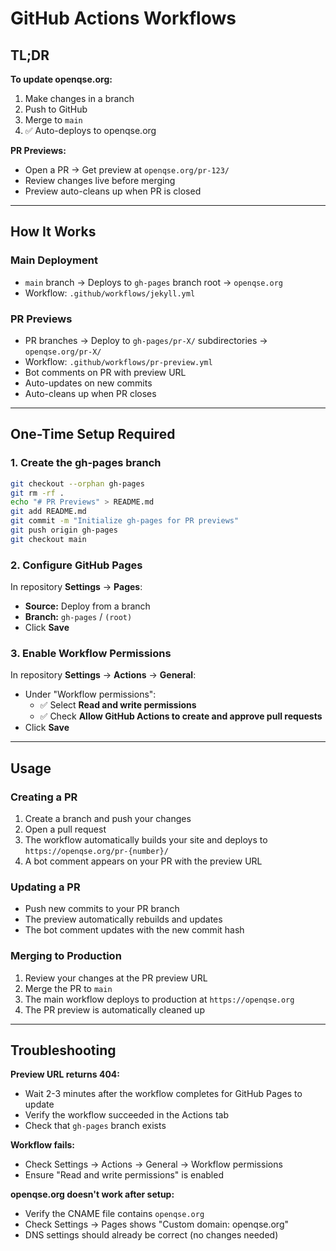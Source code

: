 # GitHub Actions Workflows

## TL;DR

**To update openqse.org:**
1. Make changes in a branch
2. Push to GitHub
3. Merge to `main`
4. ✅ Auto-deploys to openqse.org

**PR Previews:**
- Open a PR → Get preview at `openqse.org/pr-123/`
- Review changes live before merging
- Preview auto-cleans up when PR is closed

---

## How It Works

### Main Deployment
- `main` branch → Deploys to `gh-pages` branch root → `openqse.org`
- Workflow: `.github/workflows/jekyll.yml`

### PR Previews
- PR branches → Deploy to `gh-pages/pr-X/` subdirectories → `openqse.org/pr-X/`
- Workflow: `.github/workflows/pr-preview.yml`
- Bot comments on PR with preview URL
- Auto-updates on new commits
- Auto-cleans up when PR closes

---

## One-Time Setup Required

### 1. Create the gh-pages branch

```bash
git checkout --orphan gh-pages
git rm -rf .
echo "# PR Previews" > README.md
git add README.md
git commit -m "Initialize gh-pages for PR previews"
git push origin gh-pages
git checkout main
```

### 2. Configure GitHub Pages

In repository **Settings** → **Pages**:
- **Source:** Deploy from a branch
- **Branch:** `gh-pages` / `(root)`
- Click **Save**

### 3. Enable Workflow Permissions

In repository **Settings** → **Actions** → **General**:
- Under "Workflow permissions":
  - ✅ Select **Read and write permissions**
  - ✅ Check **Allow GitHub Actions to create and approve pull requests**
- Click **Save**

---

## Usage

### Creating a PR
1. Create a branch and push your changes
2. Open a pull request
3. The workflow automatically builds your site and deploys to `https://openqse.org/pr-{number}/`
4. A bot comment appears on your PR with the preview URL

### Updating a PR
- Push new commits to your PR branch
- The preview automatically rebuilds and updates
- The bot comment updates with the new commit hash

### Merging to Production
1. Review your changes at the PR preview URL
2. Merge the PR to `main`
3. The main workflow deploys to production at `https://openqse.org`
4. The PR preview is automatically cleaned up

---

## Troubleshooting

**Preview URL returns 404:**
- Wait 2-3 minutes after the workflow completes for GitHub Pages to update
- Verify the workflow succeeded in the Actions tab
- Check that `gh-pages` branch exists

**Workflow fails:**
- Check Settings → Actions → General → Workflow permissions
- Ensure "Read and write permissions" is enabled

**openqse.org doesn't work after setup:**
- Verify the CNAME file contains `openqse.org`
- Check Settings → Pages shows "Custom domain: openqse.org"
- DNS settings should already be correct (no changes needed)
